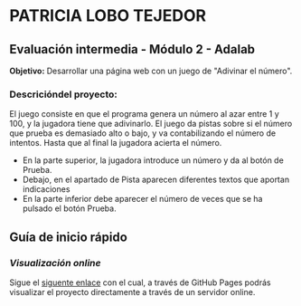 # PATRICIA LOBO TEJEDOR

## Evaluación intermedia - Módulo 2 - Adalab

**Objetivo:** Desarrollar una página web con un juego de "Adivinar el número".

### Descricióndel proyecto:

El juego consiste en que el programa genera un número al azar entre 1 y 100, y la jugadora tiene que adivinarlo. El juego da pistas sobre si el número que prueba es demasiado alto o bajo, y va contabilizando el número de intentos. Hasta que al final la jugadora acierta el número.
- En la parte superior, la jugadora introduce un número y da al botón de Prueba.
- Debajo, en el apartado de Pista aparecen diferentes textos que aportan indicaciones
- En la parte inferior debe aparecer el número de veces que se ha pulsado el botón Prueba.

## Guía de inicio rápido

### **_Visualización online_**

Sigue el [siguente enlace](http://beta.adalab.es/modulo-2-evaluacion-intermedia-PatriciaLoboTejedor) con el cual, a través de GitHub Pages podrás visualizar el proyecto directamente a través de un servidor online.

